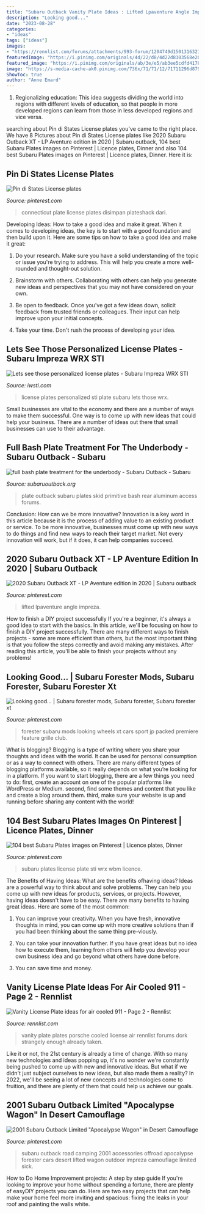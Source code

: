 ```yaml
---
title: "Subaru Outback Vanity Plate Ideas : Lifted Lpaventure Angle Impreza"
description: "Looking good..."
date: "2023-08-28"
categories:
- "ideas"
tags: ["ideas"]
images:
- "https://rennlist.com/forums/attachments/993-forum/1204749d1501316321-vanity-license-plate-ideas-for-air-cooled-911-nostig.jpg"
featuredImage: "https://i.pinimg.com/originals/4d/22/d8/4d22d8303568e2067577c310422bab09.jpg"
featured_image: "https://i.pinimg.com/originals/ab/3e/e5/ab3ee5cdfd417892453e141df7c4c2f4.png"
image: "https://s-media-cache-ak0.pinimg.com/736x/71/71/12/71711296d87958553b23e42bd6420fac.jpg"
ShowToc: true
author: "Anne Emard"
---
```



1. Regionalizing education: This idea suggests dividing the world into regions with different levels of education, so that people in more developed regions can learn from those in less developed regions and vice versa.

	

		
searching about Pin di States License plates you've came to the right place. We have 8 Pictures about Pin di States License plates like 2020 Subaru Outback XT - LP Aventure edition in 2020 | Subaru outback, 104 best Subaru Plates images on Pinterest | Licence plates, Dinner and also 104 best Subaru Plates images on Pinterest | Licence plates, Dinner. Here it is:
		
    
## Pin Di States License Plates

<img loading=lazy src="https://i.pinimg.com/originals/87/4a/04/874a04f6d01d3f379a1d94b204c8e3ac.jpg" onerror="this.onerror=null;this.src='https://tse4.mm.bing.net/th?id=OIP.iKfCM7gCnl3oCULEPln8HAHaDw&amp;pid=15.1';" alt="Pin di States License plates">

_Source: pinterest.com_

>connecticut plate license plates disimpan plateshack dari. 

	

Developing Ideas: How to take a good idea and make it great.
When it comes to developing ideas, the key is to start with a good foundation and then build upon it. Here are some tips on how to take a good idea and make it great:
1. Do your research. Make sure you have a solid understanding of the topic or issue you're trying to address. This will help you create a more well-rounded and thought-out solution.

2. Brainstorm with others. Collaborating with others can help you generate new ideas and perspectives that you may not have considered on your own.

3. Be open to feedback. Once you've got a few ideas down, solicit feedback from trusted friends or colleagues. Their input can help improve upon your initial concepts.

4. Take your time. Don't rush the process of developing your idea.

    
## Lets See Those Personalized License Plates - Subaru Impreza WRX STI

<img loading=lazy src="http://i904.photobucket.com/albums/ac242/_Tachypsychia_/STi/DSCF4365.jpg" onerror="this.onerror=null;this.src='https://tse3.mm.bing.net/th?id=OIP.7f9NSAQm6Cxj8mptQC-PSAHaFj&amp;pid=15.1';" alt="Lets see those personalized license plates - Subaru Impreza WRX STI">

_Source: iwsti.com_

>license plates personalized sti plate subaru lets those wrx. 

	

Small businesses are vital to the economy and there are a number of ways to make them successful. One way is to come up with new ideas that could help your business. There are a number of ideas out there that small businesses can use to their advantage.

    
## Full Bash Plate Treatment For The Underbody - Subaru Outback - Subaru

<img loading=lazy src="http://lh6.ggpht.com/_1GA8Cs8PtGg/RsX0B1S9I4I/AAAAAAAAAvU/AyomGkwAl9k/s800/outback2.jpg" onerror="this.onerror=null;this.src='https://tse2.mm.bing.net/th?id=OIP.oLrIBoSE3mGDrPbVqgNn8wHaF7&amp;pid=15.1';" alt="full bash plate treatment for the underbody - Subaru Outback - Subaru">

_Source: subaruoutback.org_

>plate outback subaru plates skid primitive bash rear aluminum access forums. 

	

Conclusion: How can we be more innovative?
Innovation is a key word in this article because it is the process of adding value to an existing product or service. To be more innovative, businesses must come up with new ways to do things and find new ways to reach their target market. Not every innovation will work, but if it does, it can help companies succeed.

    
## 2020 Subaru Outback XT - LP Aventure Edition In 2020 | Subaru Outback

<img loading=lazy src="https://i.pinimg.com/originals/ab/3e/e5/ab3ee5cdfd417892453e141df7c4c2f4.png" onerror="this.onerror=null;this.src='https://tse3.mm.bing.net/th?id=OIP.0L_h2Si06ajkxiPyH9AARgHaE8&amp;pid=15.1';" alt="2020 Subaru Outback XT - LP Aventure edition in 2020 | Subaru outback">

_Source: pinterest.com_

>lifted lpaventure angle impreza. 

	

How to finish a DIY project successfully
If you're a beginner, it's always a good idea to start with the basics. In this article, we'll be focusing on how to finish a DIY project successfully. There are many different ways to finish projects - some are more efficient than others, but the most important thing is that you follow the steps correctly and avoid making any mistakes. After reading this article, you'll be able to finish your projects without any problems!

    
## Looking Good... | Subaru Forester Mods, Subaru Forester, Subaru Forester Xt

<img loading=lazy src="https://i.pinimg.com/originals/4d/22/d8/4d22d8303568e2067577c310422bab09.jpg" onerror="this.onerror=null;this.src='https://tse2.mm.bing.net/th?id=OIP.qyX1Zjr6L7GM-o0SRLGRSgHaE8&amp;pid=15.1';" alt="Looking good... | Subaru forester mods, Subaru forester, Subaru forester xt">

_Source: pinterest.com_

>forester subaru mods looking wheels xt cars sport jp packed premiere feature grille club. 

	

What is blogging?
Blogging is a type of writing where you share your thoughts and ideas with the world. It can be used for personal consumption or as a way to connect with others. There are many different types of blogging platforms available, so it really depends on what you’re looking for in a platform. If you want to start blogging, there are a few things you need to do: first, create an account on one of the popular platforms like WordPress or Medium. second, find some themes and content that you like and create a blog around them. third, make sure your website is up and running before sharing any content with the world!

    
## 104 Best Subaru Plates Images On Pinterest | Licence Plates, Dinner

<img loading=lazy src="https://i.pinimg.com/736x/87/7e/a5/877ea5d6b20c281eb79cb67e19dfbf2e--plates-subaru-wrx.jpg" onerror="this.onerror=null;this.src='https://tse2.mm.bing.net/th?id=OIP.RHvOkY9LDPh96QLwdwXPSQHaE6&amp;pid=15.1';" alt="104 best Subaru Plates images on Pinterest | Licence plates, Dinner">

_Source: pinterest.com_

>subaru plates license plate sti wrx wbm licence. 

	

The Benefits of Having Ideas: What are the benefits ofhaving ideas?
Ideas are a powerful way to think about and solve problems. They can help you come up with new ideas for products, services, or projects. However, having ideas doesn't have to be easy. There are many benefits to having great ideas. Here are some of the most common:
1) You can improve your creativity. When you have fresh, innovative thoughts in mind, you can come up with more creative solutions than if you had been thinking about the same thing pre-viously.

2) You can take your innovation further. If you have great ideas but no idea how to execute them, learning from others will help you develop your own business idea and go beyond what others have done before.

3) You can save time and money.

    
## Vanity License Plate Ideas For Air Cooled 911 - Page 2 - Rennlist

<img loading=lazy src="https://rennlist.com/forums/attachments/993-forum/1204749d1501316321-vanity-license-plate-ideas-for-air-cooled-911-nostig.jpg" onerror="this.onerror=null;this.src='https://tse1.mm.bing.net/th?id=OIP.uZaIYANWEPfxZnqwEGCzfQHaFP&amp;pid=15.1';" alt="Vanity License Plate ideas for air cooled 911 - Page 2 - Rennlist">

_Source: rennlist.com_

>vanity plate plates porsche cooled license air rennlist forums dork strangely enough already taken. 

	

Like it or not, the 21st century is already a time of change. With so many new technologies and ideas popping up, it's no wonder we're constantly being pushed to come up with new and innovative ideas. But what if we didn't just subject ourselves to new ideas, but also made them a reality? In 2022, we'll be seeing a lot of new concepts and technologies come to fruition, and there are plenty of them that could help us achieve our goals.

    
## 2001 Subaru Outback Limited &quot;Apocalypse Wagon&quot; In Desert Camouflage

<img loading=lazy src="https://s-media-cache-ak0.pinimg.com/736x/71/71/12/71711296d87958553b23e42bd6420fac.jpg" onerror="this.onerror=null;this.src='https://tse2.mm.bing.net/th?id=OIP.V1p60INFeNdoyTrUSG_PHgHaEG&amp;pid=15.1';" alt="2001 Subaru Outback Limited &quot;Apocalypse Wagon&quot; in Desert Camouflage">

_Source: pinterest.com_

>subaru outback road camping 2001 accessories offroad apocalypse forester cars desert lifted wagon outdoor impreza camouflage limited sick. 

	

How to Do Home Improvement projects: A step by step guide
If you're looking to improve your home without spending a fortune, there are plenty of easyDIY projects you can do. Here are two easy projects that can help make your home feel more inviting and spacious: fixing the leaks in your roof and painting the walls white.


